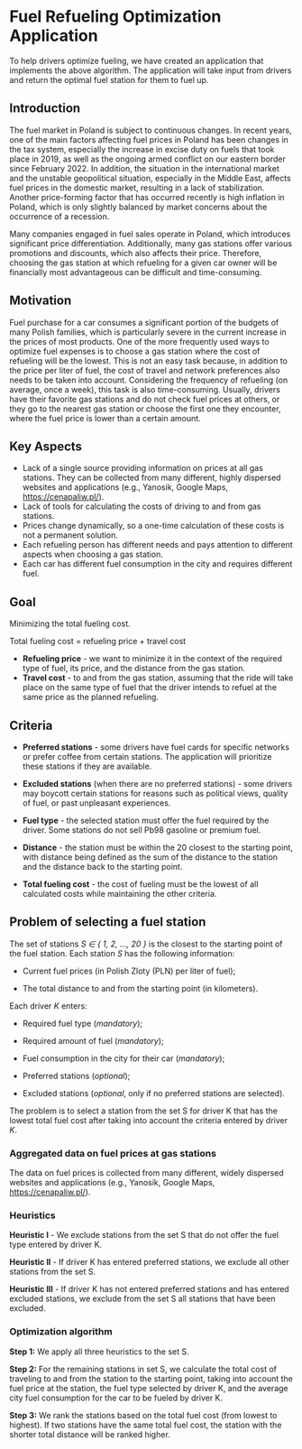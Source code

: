 # Fuel Refueling Optimization Application
To help drivers optimize fueling, we have created an application that implements the above algorithm. The application will take input from drivers and return the optimal fuel station for them to fuel up.

## Introduction
The fuel market in Poland is subject to continuous changes. In recent years, one of the main factors affecting fuel prices in Poland has been changes in the tax system, especially the increase in excise duty on fuels that took place in 2019, as well as the ongoing armed conflict on our eastern border since February 2022. In addition, the situation in the international market and the unstable geopolitical situation, especially in the Middle East, affects fuel prices in the domestic market, resulting in a lack of stabilization. Another price-forming factor that has occurred recently is high inflation in Poland, which is only slightly balanced by market concerns about the occurrence of a recession.


Many companies engaged in fuel sales operate in Poland, which introduces significant price differentiation. Additionally, many gas stations offer various promotions and discounts, which also affects their price. Therefore, choosing the gas station at which refueling for a given car owner will be financially most advantageous can be difficult and time-consuming.

## Motivation
Fuel purchase for a car consumes a significant portion of the budgets of many Polish families, which is particularly severe in the current increase in the prices of most products. One of the more frequently used ways to optimize fuel expenses is to choose a gas station where the cost of refueling will be the lowest. This is not an easy task because, in addition to the price per liter of fuel, the cost of travel and network preferences also needs to be taken into account. Considering the frequency of refueling (on average, once a week), this task is also time-consuming. Usually, drivers have their favorite gas stations and do not check fuel prices at others, or they go to the nearest gas station or choose the first one they encounter, where the fuel price is lower than a certain amount.

## Key Aspects
- Lack of a single source providing information on prices at all gas stations. They can be collected from many different, highly dispersed websites and applications (e.g., Yanosik, Google Maps, https://cenapaliw.pl/).
- Lack of tools for calculating the costs of driving to and from gas stations.
- Prices change dynamically, so a one-time calculation of these costs is not a permanent solution.
- Each refueling person has different needs and pays attention to different aspects when choosing a gas station.
- Each car has different fuel consumption in the city and requires different fuel.

## Goal
Minimizing the total fueling cost.

Total fueling cost = refueling price + travel cost

- **Refueling price** - we want to minimize it in the context of the required type of fuel, its price, and the distance from the gas station.
- **Travel cost** - to and from the gas station, assuming that the ride will take place on the same type of fuel that the driver intends to refuel at the same price as the planned refueling.

## Criteria

- **Preferred stations** - some drivers have fuel cards for specific networks or prefer coffee from certain stations. The application will prioritize these stations if they are available.

- **Excluded stations** (when there are no preferred stations) - some drivers may boycott certain stations for reasons such as political views, quality of fuel, or past unpleasant experiences.

- **Fuel type** - the selected station must offer the fuel required by the driver. Some stations do not sell Pb98 gasoline or premium fuel.

- **Distance** - the station must be within the 20 closest to the starting point, with distance being defined as the sum of the distance to the station and the distance back to the starting point.

- **Total fueling cost** - the cost of fueling must be the lowest of all calculated costs while maintaining the other criteria.

## Problem of selecting a fuel station
The set of stations *S ∈ { 1, 2, ..., 20 }* is the closest to the starting point of the fuel station. Each station *S* has the following information:

- Current fuel prices (in Polish Zloty (PLN) per liter of fuel);

- The total distance to and from the starting point (in kilometers).

Each driver *K* enters:

- Required fuel type (*mandatory*);

- Required amount of fuel (*mandatory*);

- Fuel consumption in the city for their car (*mandatory*);

- Preferred stations (*optional*);

- Excluded stations (*optional*, only if no preferred stations are selected).

The problem is to select a station from the set S for driver K that has the lowest total fuel cost after taking into account the criteria entered by driver *K*.

### Aggregated data on fuel prices at gas stations
The data on fuel prices is collected from many different, widely dispersed websites and applications (e.g., Yanosik, Google Maps, https://cenapaliw.pl/).

### Heuristics

**Heuristic I** - We exclude stations from the set S that do not offer the fuel type entered by driver K.

**Heuristic II** - If driver K has entered preferred stations, we exclude all other stations from the set S.

**Heuristic III** - If driver K has not entered preferred stations and has entered excluded stations, we exclude from the set S all stations that have been excluded.

### Optimization algorithm

**Step 1:** We apply all three heuristics to the set S.

**Step 2:** For the remaining stations in set S, we calculate the total cost of traveling to and from the station to the starting point, taking into account the fuel price at the station, the fuel type selected by driver K, and the average city fuel consumption for the car to be fueled by driver K.

**Step 3:** We rank the stations based on the total fuel cost (from lowest to highest). If two stations have the same total fuel cost, the station with the shorter total distance will be ranked higher.

